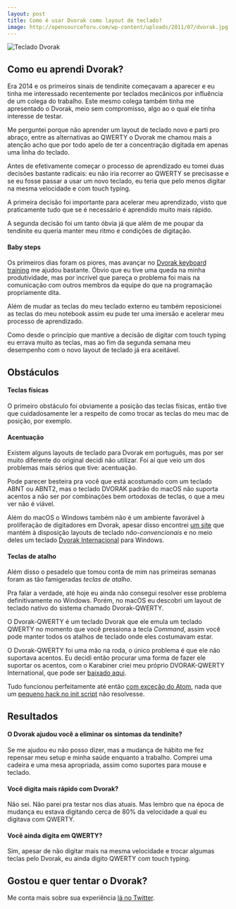 ```yaml
---
layout: post
title: Como é usar Dvorak como layout de teclado?
image: http://opensourceforu.com/wp-content/uploads/2011/07/dvorak.jpg
---
```


![Teclado Dvorak](http://opensourceforu.com/wp-content/uploads/2011/07/dvorak.jpg)

## Como eu aprendi Dvorak?

Era 2014 e os primeiros sinais de tendinite começavam a aparecer e eu tinha me interessado recentemente por teclados mecânicos por influência de um colega do trabalho. Este mesmo colega também tinha me apresentado o Dvorak, meio sem compromisso, algo ao o qual ele tinha interesse de testar.

Me perguntei porque não aprender um layout de teclado novo e parti pro abraço, entre as alternativas ao QWERTY o Dvorak me chamou mais a atenção acho que por todo apelo de ter a concentração digitada em apenas uma linha do teclado.

Antes de efetivamente começar o processo de aprendizado eu tomei  duas decisões bastante radicais: eu não iria recorrer ao QWERTY se precisasse e se eu fosse passar a usar um novo teclado, eu teria que pelo menos digitar na mesma velocidade e com touch typing.

A primeira decisão foi importante para acelerar meu aprendizado, visto que praticamente tudo que se é necessário é aprendido muito mais rápido.

A segunda decisão foi um tanto óbvia já que além de me poupar da tendinite eu queria manter meu ritmo e condições de digitação.

#### Baby steps

Os primeiros dias foram os piores, mas avançar no [Dvorak keyboard training](https://learn.dvorak.nl/) me ajudou bastante. Óbvio que eu tive uma queda na minha produtividade, mas por incrível que pareça o problema foi mais na comunicação com outros membros da equipe do que na programação propriamente dita.

Além de mudar as teclas do meu teclado externo eu também reposicionei as teclas do meu notebook assim eu pude ter uma imersão e acelerar meu processo de aprendizado.

Como desde o princípio que mantive a decisão de digitar com touch typing eu errava muito as teclas, mas ao fim da segunda semana meu desempenho com o novo layout de teclado já era aceitável.

## Obstáculos

#### Teclas físicas

O primeiro obstáculo foi obviamente a posição das teclas físicas, então tive que cuidadosamente ler a respeito de como trocar as teclas do meu mac de posição, por exemplo.

#### Acentuação

Existem alguns layouts de teclado para Dvorak em português, mas por ser muito diferente do original decidi não utilizar. Foi aí que veio um dos problemas mais sérios que tive: acentuação.

Pode parecer besteira pra você que está acostumado com um teclado ABNT ou ABNT2, mas o teclado DVORAK padrão do macOS não suporta acentos a não ser por combinações bem ortodoxas de teclas, o que a meu ver não é viável.

Além do macOS o Windows também não é um ambiente favorável à proliferação de digitadores em Dvorak, apesar disso encontrei [um site](http://keyboards.jargon-file.org/) que mantém à disposição layouts de teclado *não-convencionais* e no meio deles um teclado [Dvorak Internacional](http://keyboards.jargon-file.org/usdvint.zip) para Windows.

#### Teclas de atalho

Além disso o pesadelo que tomou conta de mim nas primeiras semanas foram as tão famigeradas *teclas de atalho*.

Pra falar a verdade, até hoje eu ainda não consegui resolver esse problema definitivamente no Windows. Porém, no macOS eu descobri um layout de teclado nativo do sistema chamado Dvorak-QWERTY.

O Dvorak-QWERTY é um teclado Dvorak que ele emula um teclado QWERTY no momento que você pressiona a tecla *Command*, assim você pode manter todos os atalhos de teclado onde eles costumavam estar.

O Dvorak-QWERTY foi uma mão na roda, o único problema é que ele não suportava acentos. Eu decidi então procurar uma forma de fazer ele suportar os acentos, com o Karabiner criei meu próprio DVORAK-QWERTY International, que pode ser [baixado aqui](https://www.dropbox.com/s/jpfa9hkmmfbhqzh/Dvorak%20QWERTY%20dead%20keys.keylayout?dl=0).

Tudo funcionou perfeitamente até então [com exceção do Atom](https://github.com/atom/atom-keymap/issues/225), nada que um [pequeno hack no init script](https://gist.github.com/sergiovilar/772f9bb39d0cc46b35e4eaacb389d736) não resolvesse.

## Resultados

#### O Dvorak ajudou você a eliminar os sintomas da tendinite?

Se me ajudou eu não posso dizer, mas a mudança de hábito me fez repensar meu setup e minha saúde enquanto a trabalho. Comprei uma cadeira e uma mesa apropriada, assim como suportes para mouse e teclado.

#### Você digita mais rápido com Dvorak?

Não sei. Não parei pra testar nos dias atuais. Mas lembro que na época de mudança eu estava digitando cerca de 80% da velocidade a qual eu digitava com QWERTY.

#### Você ainda digita em QWERTY?

Sim, apesar de não digitar mais na mesma velocidade e trocar algumas teclas pelo Dvorak, eu ainda digito QWERTY com touch typing.

## Gostou e quer tentar o Dvorak?

Me conta mais sobre sua experiência [lá no Twitter](https://twitter.com/intent/tweet?screen_name=feelsen).
